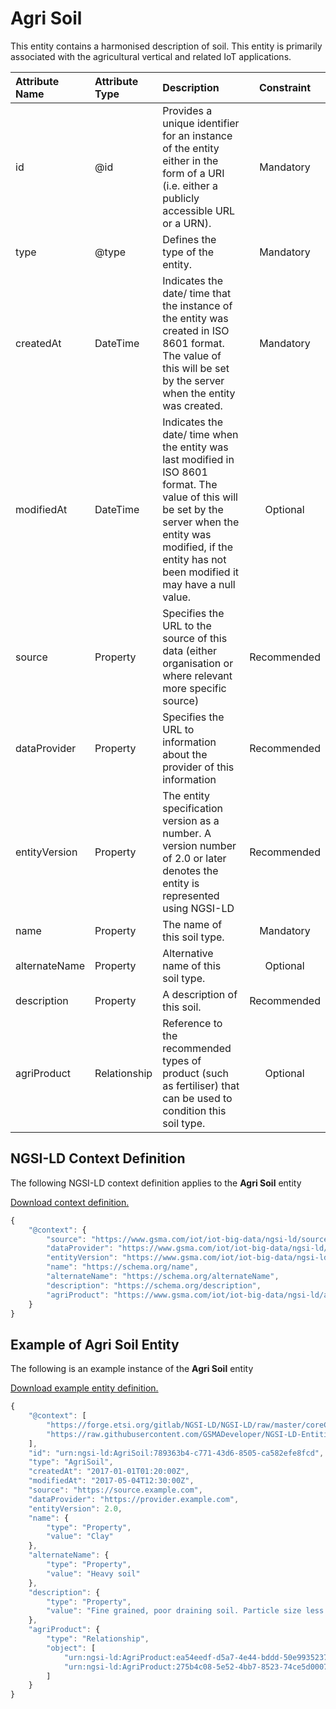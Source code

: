 # Agri Soil
This entity contains a harmonised description of soil. This entity is primarily associated with the agricultural vertical and related IoT applications.

| Attribute Name | Attribute Type | Description | Constraint |
|:--- |:--- |:--- |:---:|
| id | @id | Provides a unique identifier for an instance of the entity either in the form of a URI (i.e. either a publicly accessible URL or a URN). | Mandatory |
| type | @type | Defines the type of the entity. | Mandatory |
| createdAt | DateTime | Indicates the date/ time that the instance of the entity was created in ISO 8601 format. The value of this will be set by the server when the entity was created. | Mandatory |
| modifiedAt | DateTime | Indicates the date/ time when the entity was last modified in ISO 8601 format. The value of this will be set by the server when the entity was modified, if the entity has not been modified it may have a null value. | Optional |
| source | Property | Specifies the URL to the source of this data (either organisation or where relevant more specific source) | Recommended |
| dataProvider | Property | Specifies the URL to information about the provider of this information | Recommended |
| entityVersion | Property | The entity specification version as a number. A version number of 2.0 or later denotes the entity is represented using NGSI-LD | Recommended |
| name | Property | The name of this soil type. | Mandatory |
| alternateName | Property | Alternative name of this soil type. | Optional |
| description | Property | A description of this soil. | Recommended |
| agriProduct | Relationship | Reference to the recommended types of product (such as fertiliser) that can be used to condition this soil type. | Optional |

## NGSI-LD Context Definition
The following NGSI-LD context definition applies to the **Agri Soil** entity

[Download context definition.](../examples/Agri-Soil-context.jsonld)

```JavaScript
{
    "@context": {
        "source": "https://www.gsma.com/iot/iot-big-data/ngsi-ld/source",
        "dataProvider": "https://www.gsma.com/iot/iot-big-data/ngsi-ld/dataprovider",
        "entityVersion": "https://www.gsma.com/iot/iot-big-data/ngsi-ld/entityversion",
        "name": "https://schema.org/name",
        "alternateName": "https://schema.org/alternateName",
        "description": "https://schema.org/description",
        "agriProduct": "https://www.gsma.com/iot/iot-big-data/ngsi-ld/agriproduct"
    }
}
```
## Example of Agri Soil Entity
The following is an example instance of the **Agri Soil** entity

[Download example entity definition.](../examples/Agri-Soil.jsonld)

```JavaScript
{
    "@context": [
        "https://forge.etsi.org/gitlab/NGSI-LD/NGSI-LD/raw/master/coreContext/ngsi-ld-core-context.json",
        "https://raw.githubusercontent.com/GSMADeveloper/NGSI-LD-Entities/master/examples/Agri-Soil-context.jsonld"
    ],
    "id": "urn:ngsi-ld:AgriSoil:789363b4-c771-43d6-8505-ca582efe8fcd",
    "type": "AgriSoil",
    "createdAt": "2017-01-01T01:20:00Z",
    "modifiedAt": "2017-05-04T12:30:00Z",
    "source": "https://source.example.com",
    "dataProvider": "https://provider.example.com",
    "entityVersion": 2.0,
    "name": {
        "type": "Property",
        "value": "Clay"
    },
    "alternateName": {
        "type": "Property",
        "value": "Heavy soil"
    },
    "description": {
        "type": "Property",
        "value": "Fine grained, poor draining soil. Particle size less than 0.002mm"
    },
    "agriProduct": {
        "type": "Relationship",
        "object": [
            "urn:ngsi-ld:AgriProduct:ea54eedf-d5a7-4e44-bddd-50e9935237c0",
            "urn:ngsi-ld:AgriProduct:275b4c08-5e52-4bb7-8523-74ce5d0007de"
        ]
    }
}
```
